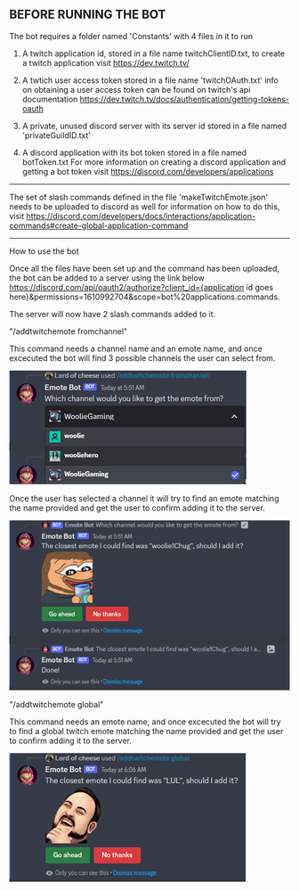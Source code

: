 BEFORE RUNNING THE BOT
--------------------------------------------------------------------------------------------------------------------------------------------------------
The bot requires a folder named 'Constants' with 4 files in it to run

1. A twitch application id, stored in a file name twitchClientID.txt, to create a twitch application visit https://dev.twitch.tv/

2. A twtich user access token stored in a file name 'twitchOAuth.txt'
info on obtaining a user access token can be found on twitch's api documentation
https://dev.twitch.tv/docs/authentication/getting-tokens-oauth 

3. A private, unused discord server with its server id stored in a file named 'privateGuildID.txt'

4. A discord application with its bot token stored in a file named botToken.txt
For more information on creating a discord application and getting a bot token visit
https://discord.com/developers/applications
--------------------------------------------------------------------------------------------------------------------------------------------------------
The set of slash commands defined in the file 'makeTwitchEmote.json' needs to be uploaded to discord as well
for information on how to do this, visit 
https://discord.com/developers/docs/interactions/application-commands#create-global-application-command 

________________________________________________________________________________________________________________________________________________________

How to use the bot

Once all the files have been set up and the command has been uploaded, the bot can be added to a server using the link below
https://discord.com/api/oauth2/authorize?client_id={application id goes here}&permissions=1610992704&scope=bot%20applications.commands.

The server will now have 2 slash commands added to it.

"/addtwitchemote fromchannel"

This command needs a channel name and an emote name, and once excecuted the bot will find 3 possible channels the user can select from.

![alt text](https://github.com/damapan/emote-bot/blob/main/README%20images/channel%20select.png?raw=true)

Once the user has selected a channel it will try to find an emote matching the name provided and get the user to confirm adding it to the server.

![alt text](https://github.com/damapan/emote-bot/blob/main/README%20images/channel%20emote%20confirm.png?raw=true)


"/addtwitchemote global"

This command needs an emote name, and once excecuted the bot will try to find a global twitch emote matching the name provided
and get the user to confirm adding it to the server.

![alt text](https://github.com/damapan/emote-bot/blob/main/README%20images/global%20emote%20confirm.png?raw=true)
